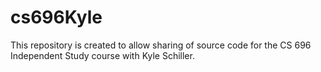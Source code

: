 cs696Kyle
=========

This repository is created to allow sharing of source code for the CS 696 Independent Study course with Kyle Schiller.
